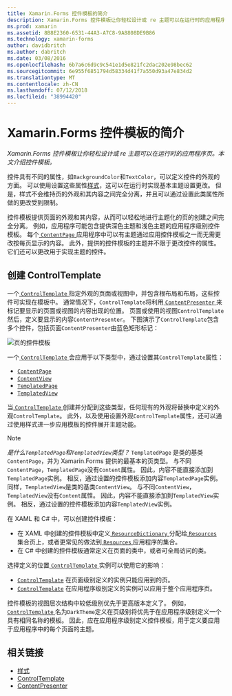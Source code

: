 ```yaml
---
title: Xamarin.Forms 控件模板的简介
description: Xamarin.Forms 控件模板让你轻松设计或 re 主题可以在运行时的应用程序页。 本文介绍控件模板。
ms.prod: xamarin
ms.assetid: 8B8E2360-6531-44A3-A7C8-9A8808DE9B86
ms.technology: xamarin-forms
author: davidbritch
ms.author: dabritch
ms.date: 03/08/2016
ms.openlocfilehash: 6b7a6c6d9c9c541e1d5e821fc2dac202e98bec62
ms.sourcegitcommit: 6e955f6851794d58334d41f7a550d93a47e834d2
ms.translationtype: MT
ms.contentlocale: zh-CN
ms.lasthandoff: 07/12/2018
ms.locfileid: "38994420"
---
```

# <a name="introduction-to-xamarinforms-control-templates"></a>Xamarin.Forms 控件模板的简介

_Xamarin.Forms 控件模板让你轻松设计或 re 主题可以在运行时的应用程序页。本文介绍控件模板。_

控件具有不同的属性，如`BackgroundColor`和`TextColor`，可以定义控件的外观的方面。 可以使用设置这些属性[样式](~/xamarin-forms/user-interface/styles/index.md)，这可以在运行时实现基本主题设置更改。 但是，样式不会维持页的外观和其内容之间完全分离，并且可以通过设置此类属性所做的更改受到限制。

控件模板提供页面的外观和其内容，从而可以轻松地进行主题化的页的创建之间完全分离。 例如，应用程序可能包含提供深色主题和浅色主题的应用程序级别控件模板。 每个[ `ContentPage` ](xref:Xamarin.Forms.ContentPage)应用程序中可以有主题通过应用控件模板之一而无需更改按每页显示的内容。 此外，提供的控件模板的主题并不限于更改控件的属性。 它们还可以更改用于实现主题的控件。

## <a name="creating-a-controltemplate"></a>创建 ControlTemplate

一个[ `ControlTemplate` ](xref:Xamarin.Forms.ControlTemplate)指定外观的页面或视图中，并包含根布局和布局，这些控件可实现在模板中。 通常情况下，`ControlTemplate`将利用[ `ContentPresenter` ](xref:Xamarin.Forms.ContentPresenter)来标记要显示的页面或视图的内容出现的位置。 页面或使用的视图`ControlTemplate`然后，定义要显示的内容`ContentPresenter`。 下图演示了`ControlTemplate`包含多个控件，包括页面`ContentPresenter`由蓝色矩形标记：

![](introduction-images/control-template.png "页的控件模板")

一个[ `ControlTemplate` ](xref:Xamarin.Forms.ControlTemplate)会应用于以下类型中，通过设置其`ControlTemplate`属性：

- [`ContentPage`](xref:Xamarin.Forms.ContentPage)
- [`ContentView`](xref:Xamarin.Forms.ContentView)
- [`TemplatedPage`](xref:Xamarin.Forms.TemplatedPage)
- [`TemplatedView`](xref:Xamarin.Forms.TemplatedView)

当[ `ControlTemplate` ](xref:Xamarin.Forms.ControlTemplate)创建并分配到这些类型，任何现有的外观将替换中定义的外观`ControlTemplate`。 此外，以及使用设置外观`ControlTemplate`属性，还可以通过使用样式进一步应用模板的控件展开主题功能。

> [!NOTE]
>  *是什么`TemplatedPage`和`TemplatedView`类型？* `TemplatedPage` 是类的基类`ContentPage`，并为 Xamarin.Forms 提供的最基本的页类型。 与不同`ContentPage`，`TemplatedPage`没有`Content`属性。 因此，内容不能直接添加到`TemplatedPage`实例。 相反，通过设置的控件模板添加内容`TemplatedPage`实例。 同样，`TemplatedView`是类的基类`ContentView`。 与不同`ContentView`，`TemplatedView`没有`Content`属性。 因此，内容不能直接添加到`TemplatedView`实例。 相反，通过设置的控件模板添加内容`TemplatedView`实例。

在 XAML 和 C# 中，可以创建控件模板：

- 在 XAML 中创建的控件模板中定义[ `ResourceDictionary` ](xref:Xamarin.Forms.ResourceDictionary)分配给[ `Resources` ](xref:Xamarin.Forms.VisualElement.Resources)集合页上，或者更常见的做法到[ `Resources` ](xref:Xamarin.Forms.Application.Resources)应用程序的集合。
- 在 C# 中创建的控件模板通常定义在页面的类中，或者可全局访问的类。

选择定义的位置[ `ControlTemplate` ](xref:Xamarin.Forms.ControlTemplate)实例可以使用它的影响：

- [`ControlTemplate`](xref:Xamarin.Forms.ControlTemplate) 在页面级别定义的实例只能应用到的页。
- [`ControlTemplate`](xref:Xamarin.Forms.ControlTemplate) 在应用程序级别定义的实例可以应用于整个应用程序页。

控件模板的视图层次结构中较低级别优先于更高版本定义了。 例如， [ `ControlTemplate` ](xref:Xamarin.Forms.ControlTemplate)名为`DarkTheme`定义在页级别将优先于在应用程序级别定义一个具有相同名称的模板。 因此，应在应用程序级别定义控件模板，用于定义要应用于应用程序中的每个页面的主题。


## <a name="related-links"></a>相关链接

- [样式](~/xamarin-forms/user-interface/styles/index.md)
- [ControlTemplate](xref:Xamarin.Forms.ControlTemplate)
- [ContentPresenter](xref:Xamarin.Forms.ContentPresenter)
